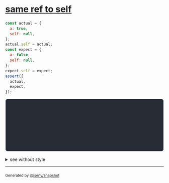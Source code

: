 # [same ref to self](../../ref.test.js#L27)

```js
const actual = {
  a: true,
  self: null,
};
actual.self = actual;
const expect = {
  a: false,
  self: null,
};
expect.self = expect;
assert({
  actual,
  expect,
});
```

![img](throw.svg)

<details>
  <summary>see without style</summary>

```console
AssertionError: actual and expect are different

actual: {
  a: true,
  self: actual,
}
expect: {
  a: false,
  self: expect,
}
```

</details>

---
<sub>
  Generated by <a href="https://github.com/jsenv/core/tree/main/packages/independent/snapshot">@jsenv/snapshot</a>
</sub>